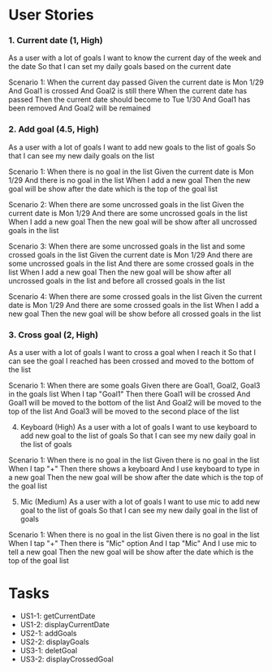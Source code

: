 
# User Stories

### 1. Current date (1, High)

  As a user with a lot of goals
  I want to know the current day of the week and the date 
  So that I can set my daily goals based on the current date
  
  Scenario 1: When the current day passed
  Given the current date is Mon 1/29
  And Goal1 is crossed
  And Goal2 is still there
  When the current date has passed
  Then the current date should become to Tue 1/30
  And Goal1 has been removed
  And Goal2 will be remained 


### 2. Add goal (4.5, High)

As a user with a lot of goals 
I want to add new goals to the list of goals
So that I can see my new daily goals on the list

Scenario 1: When there is no goal in the list
Given the current date is Mon 1/29
And there is no goal in the list
When I add a new goal 
Then the new goal will be show after the date which is the top of the goal list

Scenario 2: When there are some uncrossed goals in the list
Given the current date is Mon 1/29
And there are some uncrossed goals in the list
When I add a new goal 
Then the new goal will be show after all uncrossed goals in the list

Scenario 3: When there are some uncrossed goals in the list and some crossed goals in the list
Given the current date is Mon 1/29
And there are some uncrossed goals in the list
And there are some crossed goals in the list
When I add a new goal 
Then the new goal will be show after all uncrossed goals in the list and before all crossed goals in the list

Scenario 4: When there are some crossed goals in the list
Given the current date is Mon 1/29
And there are some crossed goals in the list
When I add a new goal 
Then the new goal will be show before all crossed goals in the list



### 3. Cross goal (2, High)
As a user with a lot of goals 
I want to cross a goal when I reach it
So that I can see the goal I reached has been crossed and moved to the bottom of the list

Scenario 1: When there are some goals
Given there are Goal1, Goal2, Goal3 in the goals list
When I tap "Goal1"
Then there Goal1 will be crossed
And Goal1 will be moved to the bottom of the list
And Goal2 will be moved to the top of the list 
And Goal3 will be moved to the second place of the list



4. Keyboard (High)
As a user with a lot of goals 
I want to use keyboard to add new goal to the list of goals
So that I can see my new daily goal in the list of goals

Scenario 1: When there is no goal in the list
Given there is no goal in the list
When I tap "+"
Then there shows a keyboard
And I use keyboard to type in a new goal 
Then the new goal will be show after the date which is the top of the goal list

5. Mic (Medium)
As a user with a lot of goals 
I want to use mic to add new goal to the list of goals
So that I can see my new daily goal in the list of goals

Scenario 1: When there is no goal in the list
Given there is no goal in the list
When I tap "+"
Then there is "Mic" option
And I tap "Mic"
And I use mic to tell a new goal
Then the new goal will be show after the date which is the top of the goal list


# Tasks

  - US1-1: getCurrentDate
  - US1-2: displayCurrentDate
  - US2-1: addGoals
  - US2-2: displayGoals
  - US3-1: deletGoal
  - US3-2: displayCrossedGoal












